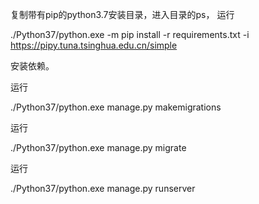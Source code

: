 复制带有pip的python3.7安装目录，进入目录的ps， 
运行

./Python37/python.exe -m pip install -r requirements.txt -i https://pipy.tuna.tsinghua.edu.cn/simple 

安装依赖。

运行

./Python37/python.exe manage.py makemigrations

运行

./Python37/python.exe manage.py migrate

运行

./Python37/python.exe manage.py runserver
